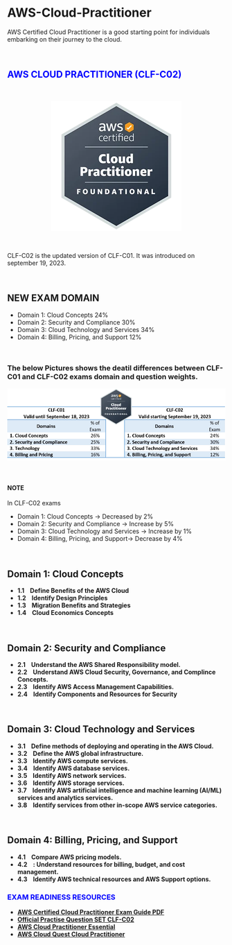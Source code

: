 <h1><bold> AWS-Cloud-Practitioner <bold></h1>

AWS Certified Cloud Practitioner is a good starting point for individuals embarking on their journey to the cloud.

<br>
<h2><bold><span style="color:blue"> AWS CLOUD PRACTITIONER (CLF-C02)</span></Bold></h2>
<br>
<p align="center">
    <img src="Assets/CCP.jpg" alt="CCP Image"> 
</p>
<br>
<p> CLF-C02 is the updated version of CLF-C01. It was introduced on september 19, 2023. </p>
<br>
<h2> NEW EXAM DOMAIN </h2>
<ul>
  <li> Domain 1: Cloud Concepts 24% </li>
  <li> Domain 2: Security and Compliance 30% </li>
  <li> Domain 3: Cloud Technology and Services 34% </li>
  <li> Domain 4: Billing, Pricing, and Support 12% </li>
</ul>

<br>
<h3> The below Pictures shows the deatil differences between CLF-C01 and CLF-C02 exams domain and question weights. </h3>
<p align="center">
    <img src= "Assets/Exam Domain Difference.jpg" alt="CLF-C01 and CLF-C02 exam domain table">
</p>
<br>
<h4> NOTE </h4>
<p> In CLF-C02 exams <br>
     <ul>
        <li> Domain 1: Cloud Concepts -> Decreased by 2% </li>
        <li>Domain 2: Security and Compliance -> Increase by 5%</li>
         <li>Domain 3: Cloud Technology and Services -> Increase by 1%</li>
          <li>Domain 4: Billing, Pricing, and Support-> Decrease by 4%</li>
</ul>
<br>

<h2><strong> Domain 1: Cloud Concepts </srong></h2>
<ul class = "no-list"> 
  <li>1.1 &nbsp;&nbsp; Define Benefits of the AWS Cloud</li>
  <li>1.2 &nbsp;&nbsp; Identify Design Principles</li>
  <li>1.3 &nbsp;&nbsp; Migration Benefits and Strategies</li>
   <li>1.4 &nbsp;&nbsp; Cloud Economics Concepts</li>
</ul>
<br>

<h2><strong> Domain 2: Security and Compliance </srong></h2>
<ul class = "no-list">
  <li>2.1 &nbsp;&nbsp; Understand the AWS Shared Responsibility model. </li>
  <li>2.2 &nbsp;&nbsp; Understand AWS Cloud Security, Governance, and Complince Concepts.</li>
  <li>2.3 &nbsp;&nbsp; Identify AWS Access Management Capabilities.</li>
  <li>2.4 &nbsp;&nbsp; Identify Components and Resources for Security</li>
</ul>

<br>

<h2><strong> Domain 3: Cloud Technology and Services</srong></h2>

<ul class = "no-list">
  <li>3.1 &nbsp;&nbsp; Define methods of deploying and operating in the AWS Cloud.</li>
  <li>3.2 &nbsp;&nbsp; Define the AWS global infrastructure. </li>
  <li>3.3 &nbsp;&nbsp; Identify AWS compute services.</li>
  <li>3.4 &nbsp;&nbsp; Identify AWS database services.</li>
  <li>3.5 &nbsp;&nbsp; Identify AWS network services.</li>
  <li>3.6 &nbsp;&nbsp; Identify AWS storage services.</li>
  <li>3.7 &nbsp;&nbsp;  Identify AWS artificial intelligence and machine learning (AI/ML)
services and analytics services. </li>
  <li>3.8 &nbsp;&nbsp; Identify services from other in-scope AWS service categories. </li>
</ul>

<br>
 <h2><strong> Domain 4: Billing, Pricing, and Support </srong></h2>

 <ul class = "no-list">
    <li>4.1 &nbsp;&nbsp; Compare AWS pricing models.</li>
    <li>4.2 &nbsp;&nbsp; : Understand resources for billing, budget, and cost management.</li>
    <li>4.3 &nbsp;&nbsp; Identify AWS technical resources and AWS Support options.</li>
</ul>

<h3 style="color: blue;"><bold> EXAM READINESS RESOURCES </bold> </h3>
  <ul>
     <li><a href="https://d1.awsstatic.com/training-and-certification/docs-cloud-practitioner/AWS-Certified-Cloud-Practitioner_Exam-Guide.pdf">AWS Certified Cloud Practitioner Exam Guide PDF </a></li>
     <li><a href="https://explore.skillbuilder.aws/learn/course/external/view/elearning/14050/aws-certified-cloud-practitioner-official-practice-question-set-clf-c02-english"> Official Practise Question SET CLF-C02</a></li>
     <li><a href= "https://explore.skillbuilder.aws/learn/course/external/view/elearning/134/aws-cloud-practitioner-essentials">AWS Cloud Practitioner Essential </a></li>
     <li><a href= "https://explore.skillbuilder.aws/learn/course/external/view/elearning/11458/aws-cloud-quest-cloud-practitioner">AWS Cloud Quest Cloud Practitioner </a> </li>
  </ul>
